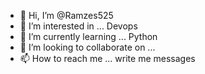 - 👋 Hi, I’m @Ramzes525
- 👀 I’m interested in ... Devops 
- 🌱 I’m currently learning ... Python 
- 💞️ I’m looking to collaborate on ...
- 📫 How to reach me ... write me messages 

<!---
Ramzes525/Ramzes525 is a ✨ special ✨ repository because its `README.md` (this file) appears on your GitHub profile.
You can click the Preview link to take a look at your changes.
--->

